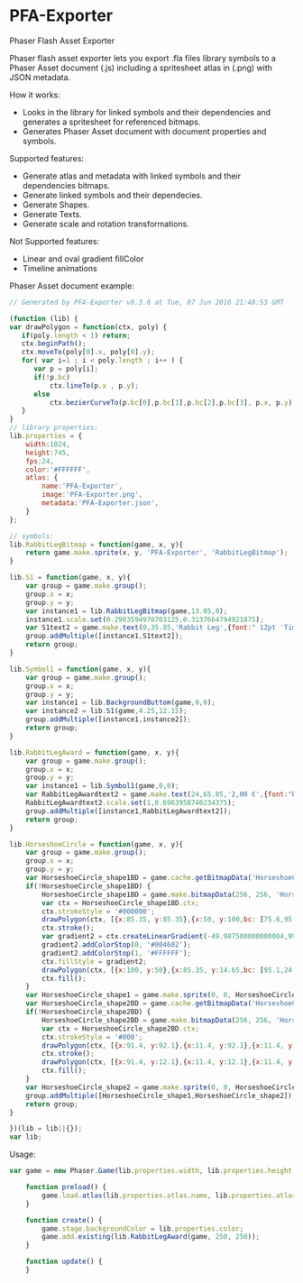 # PFA-Exporter
Phaser Flash Asset Exporter

Phaser flash asset exporter lets you export .fla files library symbols to a Phaser Asset document (.js) including a spritesheet atlas in (.png) with JSON metadata.

How it works:

 - Looks in the library for linked symbols and their dependencies and generates a spritesheet for referenced bitmaps.
 - Generates Phaser Asset document with document properties and symbols.

Supported features:

  - Generate atlas and metadata with linked symbols and their dependencies bitmaps.
  - Generate linked symbols and their dependecies.
  - Generate Shapes.
  - Generate Texts.
  - Generate scale and rotation transformations.
  
Not Supported features:

  - Linear and oval gradient fillColor
  - Timeline animations

Phaser Asset document example:
```javascript
// Generated by PFA-Exporter v0.3.6 at Tue, 07 Jun 2016 21:48:53 GMT

(function (lib) {	
var drawPolygon = function(ctx, poly) {
   if(poly.length < 1) return;
   ctx.beginPath();
   ctx.moveTo(poly[0].x, poly[0].y);
   for( var i=1 ; i < poly.length ; i++ ) {
      var p = poly[i];
      if(!p.bc)
          ctx.lineTo(p.x , p.y);
      else
          ctx.bezierCurveTo(p.bc[0],p.bc[1],p.bc[2],p.bc[3], p.x, p.y);
   }
}
// library properties:
lib.properties = {
	width:1024,
	height:745,
	fps:24,
	color:'#FFFFFF',
	atlas: {
		name:'PFA-Exporter',
		image:'PFA-Exporter.png',
		metadata:'PFA-Exporter.json',
	}
};

// symbols:
lib.RabbitLegBitmap = function(game, x, y){
    return game.make.sprite(x, y, 'PFA-Exporter', 'RabbitLegBitmap');
}

lib.S1 = function(game, x, y){
    var group = game.make.group();
    group.x = x;
    group.y = y;
    var instance1 = lib.RabbitLegBitmap(game,13.05,0);
    instance1.scale.set(0.2903594970703125,0.3137664794921875);
    var S1text2 = game.make.text(0,35.85,'Rabbit Leg',{font:" 12pt 'Times New Roman'",fill:'#000000',strokeThickness:2});
    group.addMultiple([instance1,S1text2]);
    return group;
}

lib.Symbol1 = function(game, x, y){
    var group = game.make.group();
    group.x = x;
    group.y = y;
    var instance1 = lib.BackgroundButtom(game,0,0);
    var instance2 = lib.S1(game,4.25,12.15);
    group.addMultiple([instance1,instance2]);
    return group;
}

lib.RabbitLegAward = function(game, x, y){
    var group = game.make.group();
    group.x = x;
    group.y = y;
    var instance1 = lib.Symbol1(game,0,0);
    var RabbitLegAwardtext2 = game.make.text(24,65.85,'2,00 €',{font:"bold 10pt 'Times New Roman'",fill:'#FFFFFF',strokeThickness:2});
    RabbitLegAwardtext2.scale.set(1,0.6963958740234375);
    group.addMultiple([instance1,RabbitLegAwardtext2]);
    return group;
}

lib.HorseshoeCircle = function(game, x, y){
    var group = game.make.group();
    group.x = x;
    group.y = y;
    var HorseshoeCircle_shape1BD = game.cache.getBitmapData('HorseshoeCircle_shape1BD');
    if(!HorseshoeCircle_shape1BD) {
        HorseshoeCircle_shape1BD = game.make.bitmapData(256, 256, 'HorseshoeCircle_shape1BD', true);
        var ctx = HorseshoeCircle_shape1BD.ctx;
        ctx.strokeStyle = '#000000';
        drawPolygon(ctx, [{x:85.35, y:85.35},{x:50, y:100,bc: [75.6,95.1,63.8,100]},{x:14.65, y:85.35,bc: [36.2,100,24.4,95.1]},{x:0, y:50,bc: [4.9,75.6,0,63.8]},{x:14.65, y:14.65,bc: [0,36.2,4.9,24.4]},{x:50, y:0,bc: [24.4,4.9,36.2,0]},{x:85.35, y:14.65,bc: [63.8,0,75.6,4.9]},{x:100, y:50,bc: [95.1,24.4,100,36.2]},{x:85.35, y:85.35,bc: [100,63.8,95.1,75.6]}]);
        ctx.stroke();
        var gradient2 = ctx.createLinearGradient(-49.987500000000004,99.97500000000001,-49.987500000000004,0);
        gradient2.addColorStop(0, '#004602');
        gradient2.addColorStop(1, '#FFFFFF');
        ctx.fillStyle = gradient2;
        drawPolygon(ctx, [{x:100, y:50},{x:85.35, y:14.65,bc: [95.1,24.4,100,36.2]},{x:50, y:0,bc: [63.8,0,75.6,4.9]},{x:14.65, y:14.65,bc: [24.4,4.9,36.2,0]},{x:0, y:50,bc: [0,36.2,4.9,24.4]},{x:14.65, y:85.35,bc: [4.9,75.6,0,63.8]},{x:50, y:100,bc: [36.2,100,24.4,95.1]},{x:85.35, y:85.35,bc: [75.6,95.1,63.8,100]},{x:100, y:50,bc: [100,63.8,95.1,75.6]}]);
        ctx.fill();
    }
    var HorseshoeCircle_shape1 = game.make.sprite(0, 0, HorseshoeCircle_shape1BD);
    var HorseshoeCircle_shape2BD = game.cache.getBitmapData('HorseshoeCircle_shape2BD');
    if(!HorseshoeCircle_shape2BD) {
        HorseshoeCircle_shape2BD = game.make.bitmapData(256, 256, 'HorseshoeCircle_shape2BD', true);
        var ctx = HorseshoeCircle_shape2BD.ctx;
        ctx.strokeStyle = '#000';
        drawPolygon(ctx, [{x:91.4, y:92.1},{x:11.4, y:92.1},{x:11.4, y:12.1},{x:91.4, y:12.1},{x:91.4, y:92.1}]);
        ctx.stroke();
        drawPolygon(ctx, [{x:91.4, y:12.1},{x:11.4, y:12.1},{x:11.4, y:92.1},{x:91.4, y:92.1},{x:91.4, y:12.1}]);
        ctx.fill();
    }
    var HorseshoeCircle_shape2 = game.make.sprite(0, 0, HorseshoeCircle_shape2BD);
    group.addMultiple([HorseshoeCircle_shape1,HorseshoeCircle_shape2]);
    return group;
}

})(lib = lib||{});
var lib;
```

Usage:
```javascript
var game = new Phaser.Game(lib.properties.width, lib.properties.height, Phaser.AUTO, '', {preload: preload, create: create, update: update });

	function preload() {
		game.load.atlas(lib.properties.atlas.name, lib.properties.atlas.image, lib.properties.atlas.metadata);
	}

	function create() {
		game.stage.backgroundColor = lib.properties.color;
		game.add.existing(lib.RabbitLegAward(game, 250, 250));
	}

	function update() {
	}
```
